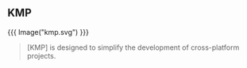 ## KMP

{{{ Image("kmp.svg") }}}

> [KMP] is designed to simplify the development of cross-platform projects.
